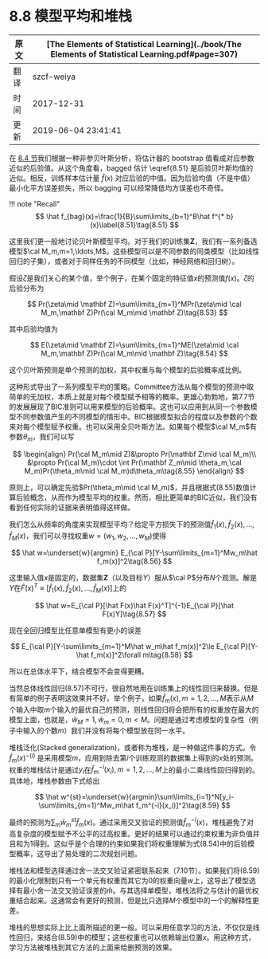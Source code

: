 # 8.8 模型平均和堆栈

| 原文   | [The Elements of Statistical Learning](../book/The Elements of Statistical Learning.pdf#page=307) |
| ---- | ---------------------------------------- |
| 翻译   | szcf-weiya                               |
| 时间   | 2017-12-31                               |
| 更新 |2019-06-04 23:41:41|

在 [8.4 节](8.4-Relationship-Between-the-Bootstrap-and-Bayesian-Inference/index.html)我们根据一种非参贝叶斯分析，将估计器的 bootstrap 值看成对应参数近似的后验值。从这个角度看，bagged 估计 \eqref{8.51} 是后验贝叶斯均值的近似。相反，训练样本估计量 $\hat f(x)$ 对应后验的中值。因为后验均值（不是中值）最小化平方误差损失，所以 bagging 可以经常降低均方误差也不奇怪。

!!! note "Recall"
    $$
    \hat f_{bag}(x)=\frac{1}{B}\sum\limits_{b=1}^B\hat f^{* b}(x)\label{8.51}\tag{8.51}
    $$

这里我们更一般地讨论贝叶斯模型平均。对于我们的训练集$\mathbf Z$，我们有一系列备选模型$\cal M_m,m=1,\ldots,M$。这些模型可以是不同参数的同类模型（比如线性回归的子集），或者对于同样任务的不同模型（比如，神经网络和回归树）。

假设$\zeta$是我们关心的某个值，举个例子，在某个固定的特征值$x$的预测值$f(x)$。$\zeta$的后验分布为

$$
Pr(\zeta\mid \mathbf Z)=\sum\limits_{m=1}^MPr(\zeta\mid \cal M_m,\mathbf Z)Pr(\cal M_m\mid \mathbf Z)\tag{8.53}
$$

其中后验均值为

$$
E(\zeta\mid \mathbf Z)=\sum\limits_{m=1}^ME(\zeta\mid \cal M_m,\mathbf Z)Pr(\cal M_m\mid \mathbf Z)\tag{8.54}
$$

这个贝叶斯预测是单个预测的加权，其中权重与每个模型的后验概率成比例。

这种形式导出了一系列模型平均的策略。Committee方法从每个模型的预测中取简单的无加权，本质上就是对每个模型赋予相等的概率。更雄心勃勃地，第7.7节的发展展现了BIC准则可以用来模型的后验概率。这也可以应用到从同一个参数模型不同参数值产生的不同模型的情形中。BIC根据模型拟合的程度以及参数的个数来对每个模型赋予权重。也可以采用全贝叶斯方法。如果每个模型$\cal M_m$有参数$\theta_m$，我们可以写

$$
\begin{align}
Pr(\cal M_m\mid Z)&\propto Pr(\mathbf Z\mid \cal M_m)\\
&\propto Pr(\cal M_m)\cdot \int Pr(\mathbf Z_m\mid \theta_m,\cal M_m)Pr(\theta_m\mid \cal M_m)d\theta_m\tag{8.55}
\end{align}
$$

原则上，可以确定先验$Pr(\theta_m\mid \cal M_m)$，并且根据式(8.55)数值计算后验概念，从而作为模型平均的权重。然而，相比更简单的BIC近似，我们没有看到任何实际的证据来表明值得这样做。

我们怎么从频率的角度来实现模型平均？给定平方损失下的预测值$\hat f_1(x),\hat f_2(x),\ldots, \hat f_M(x)$，我们可以寻找权重$w=(w_1,w_2,\ldots,w_M)$使得

$$
\hat w=\underset{w}{argmin} E_{\cal P}[Y-\sum\limits_{m=1}^Mw_m\hat f_m(x)]^2\tag{8.56}
$$

这里输入值$x$是固定的，数据集$\mathbf Z$（以及目标$Y$）服从$\cal P$分布$N$个观测。解是$Y$在$\hat F(x)^T\equiv [\hat f_1(x), \hat f_2(x), \ldots, \hat f_M(x)]$上的

$$
\hat w=E_{\cal P}[\hat F(x)\hat F(x)^T]^{-1}E_{\cal P}[\hat F(x)Y]\tag{8.57}
$$

现在全回归模型比任意单模型有更小的误差

$$
E_{\cal P}[Y-\sum\limits_{m=1}^M\hat w_m\hat f_m(x)]^2\le E_{\cal P}[Y-\hat f_m(x)]^2\forall m\tag{8.58}
$$

所以在总体水平下，结合模型不会变得更糟。

当然总体线性回归(8.57)不可行，很自然地用在训练集上的线性回归来替换。但是有简单的例子表明这效果并不好。举个例子，如果$\hat f_m(x),m=1,2,...,M$表示从$M$个输入中取$m$个输入的最优自己的预测，则线性回归将会把所有的权重放在最大的模型上面，也就是，$\hat w_M=1,\hat w_m=0,m<M$。问题是通过考虑模型的复杂性（例子中输入的个数$m$）我们并没有将每个模型放在同一水平。

堆栈泛化(Stacked generalization)，或者称为堆栈，是一种做这件事的方式。令$\hat f_m(x)^{-(i)}$ 是采用模型$m$，应用到除去第$i$个训练观测的数据集上得到的$x$处的预测。权重的堆栈估计是通过$y_i$在$\hat f_m^{-i}(x_i),m=1,2,
\ldots,M$上的最小二乘线性回归得到的。具体地，堆栈参数由下式给出

$$
\hat w^{st}=\underset{w}{argmin}\sum\limits_{i=1}^N[y_i-\sum\limits_{m=1}^Mw_m\hat f_m^{-i}(x_i)]^2\tag{8.59}
$$

最终的预测为$\sum_m\hat w_m^{st}\hat f_m(x)$。通过采用交叉验证的预测值$\hat f_m^{-i}(x)$，堆栈避免了对高复杂度的模型赋予不公平的过高权重。更好的结果可以通过约束权重为非负值并且和为1得到。这似乎是个合理的约束如果我们将权重理解为式(8.54)中的后验模型概率，这导出了易处理的二次规划问题。

堆栈法和模型选择通过舍一法交叉验证紧密联系起来（7.10节）。如果我们将(8.59)的最小化限制到只有一个单元有权重而其它为0的权重向量$w$上，这导出了模型选择有最小舍一法交叉验证误差的$\hat m$。与其选择单模型，堆栈法将之与估计的最优权重结合起来。这通常会有更好的预测，但是比只选择$M$个模型中的一个的解释性更差。

堆栈的思想实际上比上面所描述的更一般。可以采用任意学习的方法，不仅仅是线性回归，来结合(8.59)中的模型；这些权重也可以依赖输出位置$x$。用这种方式，学习方法被堆栈到其它方法的上面来给删预测的效果。
